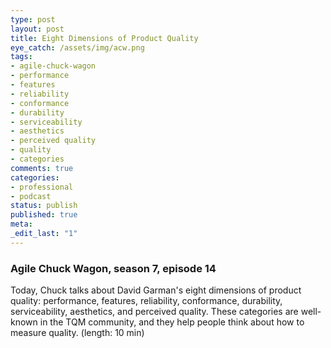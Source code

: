 ```yaml
---
type: post
layout: post
title: Eight Dimensions of Product Quality
eye_catch: /assets/img/acw.png
tags:
- agile-chuck-wagon
- performance
- features
- reliability
- conformance
- durability
- serviceability
- aesthetics
- perceived quality
- quality
- categories
comments: true
categories:
- professional
- podcast
status: publish
published: true
meta:
_edit_last: "1"
---
```


### Agile Chuck Wagon, season 7, episode 14

Today, Chuck talks about David Garman's eight dimensions of product quality: performance, features, reliability, conformance, durability, serviceability, aesthetics, and perceived quality. These categories are well-known in the TQM community, and they help people think about how to measure quality. (length: 10 min)
